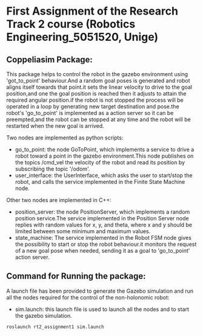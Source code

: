 # First Assignment of the Research Track 2 course (Robotics Engineering_5051520, Unige)
## Coppeliasim Package:
This package helps to control the robot in the gazebo environment using 'got_to_point' behaviour.And a random goal poses is generated and robot aligns itself towards that point.it sets the linear velocity to drive to the goal position,and one the goal position is reached then it adjusts to attain the required angular position.if the robot is not stopped the process will be operated in a loop by generating new target destination and pose.the robot's 'go_to_point' is implemented as a action server so it can be preempted,and the robot can be stopped at any time and the robot will be restarted when the new goal is arrived. 

Two nodes are implemented as python scripts:
- go_to_point: the node GoToPoint, which implements a service to drive a robot toward a point in the gazebo environment.This node publishes on the topics /cmd_vel the velocity of the robot and read its position by subscribing the topic '/odom'.
- user_interface: the UserInterface, which asks the user to start/stop the robot, and calls the service implemented in the Finite State Machine node.

Other two nodes are implemented in C++:
- position_server: the node PositionServer, which implements a random position service.The service implemented in the Position Server node replies with random values for x, y, and theta, where x and y should be limited between some minimum and maximum values.
- state_machine: The service implemented in the Robot FSM node gives the possibility to start or stop the robot behaviour.it monitors the request of a new goal pose when needed, sending it as a goal to 'go_to_point' action server.

## Command for Running the package:
A launch file has been provided to generate the Gazebo simulation and run all the nodes required for the control of the non-holonomic robot:

- sim.launch: this launch file is used to launch all the nodes and to start the gazebo simulation.

```
roslaunch rt2_assignment1 sim.launch
```

